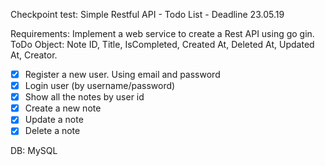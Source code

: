 Checkpoint test: Simple Restful API - Todo List - Deadline 23.05.19

Requirements: Implement a web service to create a Rest API using go gin.
ToDo Object: Note ID, Title, IsCompleted, Created At, Deleted At, Updated At, Creator.

- [x] Register a new user. Using email and password
- [x] Login user (by username/password)
- [x] Show all the notes by user id
- [x] Create a new note
- [x] Update a note
- [x] Delete a note

DB: MySQL